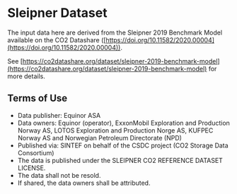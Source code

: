 # Sleipner Dataset

The input data here are derived from the Sleipner 2019 Benchmark Model available on the CO2 Datashare ([https://doi.org/10.11582/2020.00004](https://doi.org/10.11582/2020.00004)).

See [https://co2datashare.org/dataset/sleipner-2019-benchmark-model](https://co2datashare.org/dataset/sleipner-2019-benchmark-model) for more details.

## Terms of Use

- Data publisher: Equinor ASA
- Data owners: Equinor (operator), ExxonMobil Exploration and Production Norway AS, LOTOS Exploration and Production Norge AS, KUFPEC Norway AS and Norwegian Petroleum Directorate (NPD)
- Published via: SINTEF on behalf of the CSDC project (CO2 Storage Data Consortium)
- The data is published under the SLEIPNER CO2 REFERENCE DATASET LICENSE.
- The data shall not be resold.
- If shared, the data owners shall be attributed.
